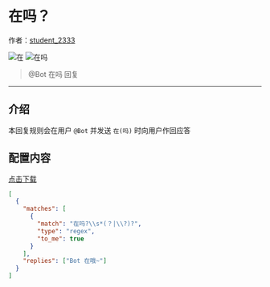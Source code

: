 <!-- markdownlint-disable -->
# 在吗？

作者：[student_2333](https://lgc2333.top)

![在](https://img.shields.io/badge/-在-green?style=flat)
![在吗](https://img.shields.io/badge/-在吗-green?style=flat)

> @Bot 在吗 回复

<hr />

<!-- markdownlint-disable MD041 -->

## 介绍

本回复规则会在用户 `@Bot` 并发送 `在(吗)` 时向用户作回应答


## 配置内容

[点击下载](https://autoreply.lgc2333.top/replies/are_you_here/reply.json)

```json
[
  {
    "matches": [
      {
        "match": "在吗?\\s*(？|\\?)?",
        "type": "regex",
        "to_me": true
      }
    ],
    "replies": ["Bot 在哦~"]
  }
]

```